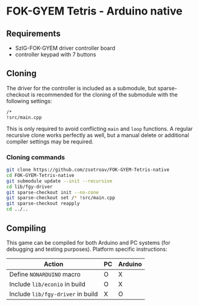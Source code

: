 # FOK-GYEM Tetris - Arduino native

## Requirements
- SzIG-FOK-GYEM driver controller board 
- controller keypad with 7 buttons

## Cloning
The driver for the controller is included as a submodule, but sparse-checkout
is recommended for the cloning of the submodule with the following settings:
```
/*
!src/main.cpp
```

This is only required to avoid conflicting `main` and `loop` functions.
A regular recursive clone works perfectly as well, but a manual delete or
additional compiler settings may be required.

### Cloning commands
```sh
git clone https://github.com/zsotroav/FOK-GYEM-Tetris-native
cd FOK-GYEM-Tetris-native
git submodule update --init --recursive
cd lib/fgy-driver
git sparse-checkout init --no-cone
git sparse-checkout set /* !src/main.cpp
git sparse-checkout reapply
cd ../..
```

## Compiling
This game can be compiled for both Arduino and PC systems (for debugging and 
testing purposes). Platform specific instructions:

| Action                           | PC | Arduino |
|-----------------------------------|---|---|
| Define `NONARDUINO` macro         | O | X |
| Include `lib/econio` in build     | O | X |
| Include `lib/fgy-driver` in build | X | O |
